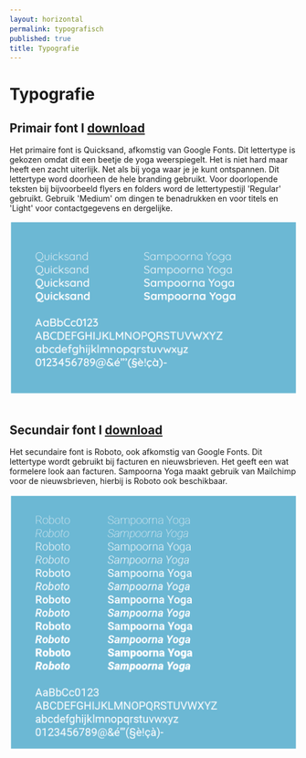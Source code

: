```yaml
---
layout: horizontal
permalink: typografisch
published: true
title: Typografie
---
```



# Typografie

<h2> Primair font I <a class="download" href="https://fonts.google.com/specimen/Quicksand" target="_blank"> download</a></h2>

Het primaire font is Quicksand, afkomstig van Google Fonts. Dit lettertype is gekozen omdat dit een beetje de yoga weerspiegelt. Het is niet hard maar heeft een zacht uiterlijk. Net als bij yoga waar je je kunt ontspannen. Dit lettertype word doorheen de hele branding gebruikt. Voor doorlopende teksten bij bijvoorbeeld flyers en folders word de lettertypestijl 'Regular' gebruikt. Gebruik 'Medium' om dingen te benadrukken en voor titels en 'Light' voor contactgegevens en dergelijke.

<div class="row">
    <div class="col-4">
        <img class="afbeelding" src="images/voorbeelden/Quicksand.png"   alt="Font Quicksand">
    </div>
         <div class="col-8"></div>
</div>


<br>
<h2> Secundair font I <a class="download" href="https://fonts.google.com/specimen/Roboto" target="_blank"> download</a></h2>

Het secundaire font is Roboto, ook afkomstig van Google Fonts. Dit lettertype wordt gebruikt bij facturen en nieuwsbrieven. Het geeft een wat formelere look aan facturen. Sampoorna Yoga maakt gebruik van Mailchimp voor de nieuwsbrieven, hierbij is Roboto ook beschikbaar.

<div class="row">
    <div class="col-4">
        <img class="afbeelding" src="images/voorbeelden/Robot.png"  alt="Font Roboto">
    </div>
         <div class="col-8"></div>
</div>
<br>
